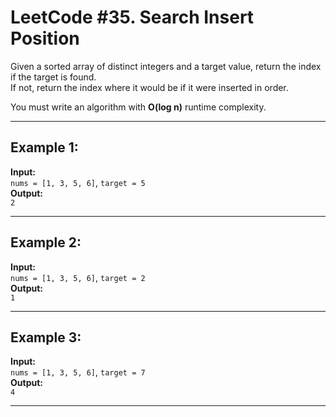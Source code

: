 # LeetCode #35. Search Insert Position

Given a sorted array of distinct integers and a target value, return the index if the target is found.  
If not, return the index where it would be if it were inserted in order.

You must write an algorithm with **O(log n)** runtime complexity.

---

## Example 1:
**Input:**  
`nums = [1, 3, 5, 6]`, `target = 5`  
**Output:**  
`2`

---

## Example 2:
**Input:**  
`nums = [1, 3, 5, 6]`, `target = 2`  
**Output:**  
`1`

---

## Example 3:
**Input:**  
`nums = [1, 3, 5, 6]`, `target = 7`  
**Output:**  
`4`

---
